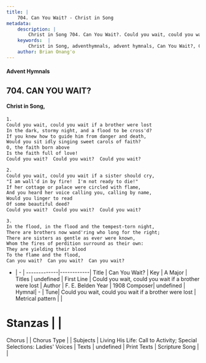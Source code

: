 ```yaml
---
title: |
    704. Can You Wait? - Christ in Song
metadata:
    description: |
        Christ in Song 704. Can You Wait?. Could you wait, could you wait if a brother were lost In the dark, stormy night, and a flood to be cross'd? If you knew how to guide him from danger and death, Would you sit idly singing sweet carols of faith? O, the faith born above Is the faith full of love! Could you wait?  Could you wait?  Could you wait?
    keywords:  |
        Christ in Song, adventhymnals, advent hymnals, Can You Wait?, Could you wait, could you wait if a brother were lost. 
    author: Brian Onang'o
---
```


#### Advent Hymnals
## 704. CAN YOU WAIT?
####  Christ in Song,

```txt
1.
Could you wait, could you wait if a brother were lost
In the dark, stormy night, and a flood to be cross'd?
If you knew how to guide him from danger and death,
Would you sit idly singing sweet carols of faith?
O, the faith born above
Is the faith full of love!
Could you wait?  Could you wait?  Could you wait?

2.
Could you wait, could you wait if a sister should cry, 
"I am wall'd in by fire!  I'm not ready to die!"
If her cottage or palace were circled with flame,
And you heard her voice calling you, calling by name,
Would you linger to read
Of some beautiful deed?
Could you wait?  Could you wait?  Could you wait?

3.
In the flood, in the flood and the tempest-torn night,
There are brothers now wand'ring who long for the right;
There are sisters as gentle as ever were known,
Whom the fires of perdition surround as their own:
They are yielding their blood
To the flame and the flood,
Can you wait?  Can you wait?  Can you wait?

```

- |   -  |
-------------|------------|
Title | Can You Wait? |
Key | A Major |
Titles | undefined |
First Line | Could you wait, could you wait if a brother were lost |
Author | F. E. Belden
Year | 1908
Composer| undefined |
Hymnal|  - |
Tune| Could you wait, could you wait if a brother were lost |
Metrical pattern | |
# Stanzas |  |
Chorus |  |
Chorus Type |  |
Subjects | Living His Life: Call to Activity; Special Selections: Ladies' Voices |
Texts | undefined |
Print Texts | 
Scripture Song |  |
    
